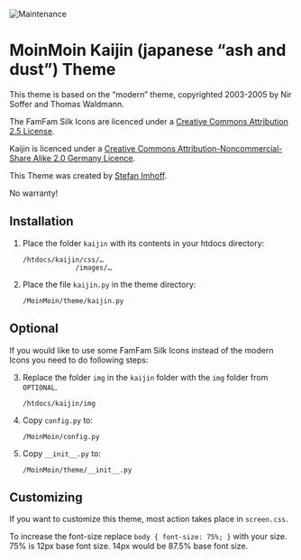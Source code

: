 ![Maintenance](https://img.shields.io/maintenance/no/2008.svg)

# MoinMoin Kaijin (japanese “ash and dust”) Theme

This theme is based on the “modern” theme, copyrighted 2003-2005 by
Nir Soffer and Thomas Waldmann.

The FamFam Silk Icons are licenced under a [Creative Commons Attribution 2.5
License](http://creativecommons.org/licenses/by/2.5/).

Kaijin is licenced under a [Creative Commons Attribution-Noncommercial-Share
Alike 2.0 Germany Licence](http://creativecommons.org/licenses/by-nc-sa/2.0/de/deed.en).

This Theme was created by [Stefan Imhoff](https://stefanimhoff.de/).

No warranty!

## Installation

1. Place the folder `kaijin` with its contents in your htdocs directory:

    ```
    /htdocs/kaijin/css/…
                 /images/…
    ```

2. Place the file `kaijin.py` in the theme directory:

    ```
    /MoinMoin/theme/kaijin.py
    ```

## Optional

If you would like to use some FamFam Silk Icons instead of the modern Icons
you need to do following steps:

3. Replace the folder `img` in the `kaijin` folder with the `img` folder from
`OPTIONAL`.

    ```
    /htdocs/kaijin/img
    ```

4. Copy `config.py` to:

    ```
    /MoinMoin/config.py
    ```

5. Copy `__init__.py` to:

    ```
    /MoinMoin/theme/__init__.py
    ```

## Customizing

If you want to customize this theme, most action takes place in `screen.css`.

To increase the font-size replace `body { font-size: 75%; }` with your size.
75% is 12px base font size. 14px would be 87.5% base font size.
